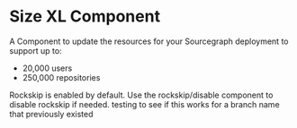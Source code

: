 # Size XL Component

A Component to update the resources for your Sourcegraph deployment to support up to:

- 20,000 users
- 250,000 repositories

Rockskip is enabled by default. Use the rockskip/disable component to disable rockskip if needed.
testing to see if this works for a branch name that previously existed
